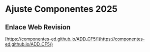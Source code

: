 # **Ajuste Componentes 2025**

## **Enlace Web Revision**

[https://componentes-ed.github.io/ADD_CF5/](https://componentes-ed.github.io/ADD_CF5/)

#


